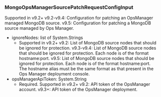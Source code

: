 ### MongoOpsManagerSourcePatchRequestConfigInput
Supported in v9.2+
  v9.2-v9.4: Configuration for patching an OpsManager managed MongoDB source.
  v9.5: Configuration for patching a MongoDB source managed by Ops Manager.

- ignoreNodes: list of System.Strings
  - Supported in v9.2+
      v9.2: List of MongoDB source nodes that should be ignored for protection.
      v9.3-v9.4: List of MongoDB source nodes that should be ignored for protection. Each node is of the format hostname:port.
      v9.5: List of MongoDB source nodes that should be ignored for protection. Each node is of the format hostname:port. The hostname alias must be the same format as that present in the Ops Manager deployment console.
- opsManagerApiToken: System.String
  - Required. Supported in v9.2+
      v9.2: API token of the OpsManager account.
      v9.3+: API token of the OpsManager deployment.
